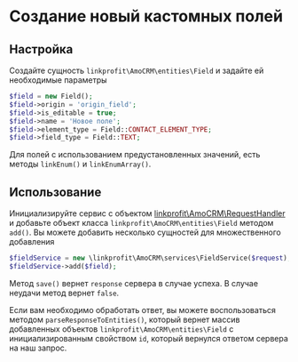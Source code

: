 # Создание новый кастомных полей

## Настройка
Создайте сущность `linkprofit\AmoCRM\entities\Field` и задайте ей необходимые параметры

```php
$field = new Field();
$field->origin = 'origin_field';
$field->is_editable = true;
$field->name = 'Новое поле';
$field->element_type = Field::CONTACT_ELEMENT_TYPE;
$field->field_type = Field::TEXT;
```

Для полей с использованием предустановленных значений, есть методы `linkEnum()` и `linkEnumArray()`. 

## Использование
Инициализируйте сервис с объектом [linkprofit\AmoCRM\RequestHandler](/docs/request.md) и добавьте объект класса `linkprofit\AmoCRM\entities\Field` методом `add()`.
Вы можете добавить несколько сущностей для множественного добавления

```php
$fieldService = new \linkprofit\AmoCRM\services\FieldService($request);
$fieldService->add($field);
```

Метод `save()` вернет `response` сервера в случае успеха. В случае неудачи метод вернет `false`.

Если вам необходимо обработать ответ, вы можете воспользоваться методом `parseResponseToEntities()`, который вернет массив добавленных объектов `linkprofit\AmoCRM\entities\Field` с инициализированным свойством `id`, который вернулся ответом сервера на наш запрос.
